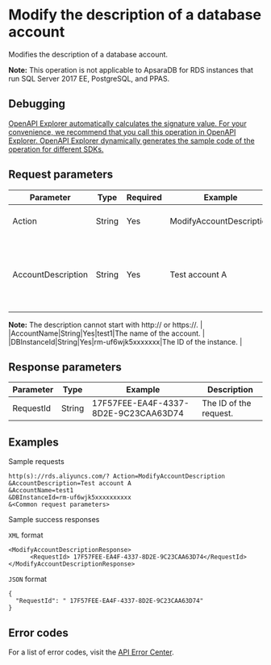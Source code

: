 # Modify the description of a database account

Modifies the description of a database account.

**Note:** This operation is not applicable to ApsaraDB for RDS instances that run SQL Server 2017 EE, PostgreSQL, and PPAS.

## Debugging

[OpenAPI Explorer automatically calculates the signature value. For your convenience, we recommend that you call this operation in OpenAPI Explorer. OpenAPI Explorer dynamically generates the sample code of the operation for different SDKs.](https://api.aliyun.com/#product=Rds&api=ModifyAccountDescription&type=RPC&version=2014-08-15)

## Request parameters

|Parameter|Type|Required|Example|Description|
|---------|----|--------|-------|-----------|
|Action|String|Yes|ModifyAccountDescription|The operation that you want to perform. Set the value to **ModifyAccountDescription**. |
|AccountDescription|String|Yes|Test account A|The description of the account. It must be 2 to 256 characters in length, can contain letters, digits, underscores \(\_\), and hyphens \(-\), and must start with a letter.

 **Note:** The description cannot start with http:// or https://. |
|AccountName|String|Yes|test1|The name of the account. |
|DBInstanceId|String|Yes|rm-uf6wjk5xxxxxxx|The ID of the instance. |

## Response parameters

|Parameter|Type|Example|Description|
|---------|----|-------|-----------|
|RequestId|String|17F57FEE-EA4F-4337-8D2E-9C23CAA63D74|The ID of the request. |

## Examples

Sample requests

```
http(s)://rds.aliyuncs.com/? Action=ModifyAccountDescription
&AccountDescription=Test account A
&AccountName=test1
&DBInstanceId=rm-uf6wjk5xxxxxxxxxx
&<Common request parameters>
```

Sample success responses

`XML` format

```
<ModifyAccountDescriptionResponse>
	  <RequestId> 17F57FEE-EA4F-4337-8D2E-9C23CAA63D74</RequestId>
</ModifyAccountDescriptionResponse>
```

`JSON` format

```
{
  "RequestId": " 17F57FEE-EA4F-4337-8D2E-9C23CAA63D74"
}
```

## Error codes

For a list of error codes, visit the [API Error Center](https://error-center.alibabacloud.com/status/product/Rds).

